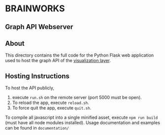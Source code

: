 # BRAINWORKS

## Graph API Webserver



## About

This directory contains the full code for the Python Flask web application used to host the graph API of the [visualization layer](../documentation/visualization-layer.md).



## Hosting Instructions

To host the API publicly, 

1. execute `run.sh` on the remote server (port 5000 must be open).
2. To reload the app, execute `reload.sh`.
3. To force quit the app, execute `quit.sh`.

To compile all javascript into a single minified asset, execute `npm run build` (must have all node modules installed). Usage documentation and examples can be found in `documentation/`

